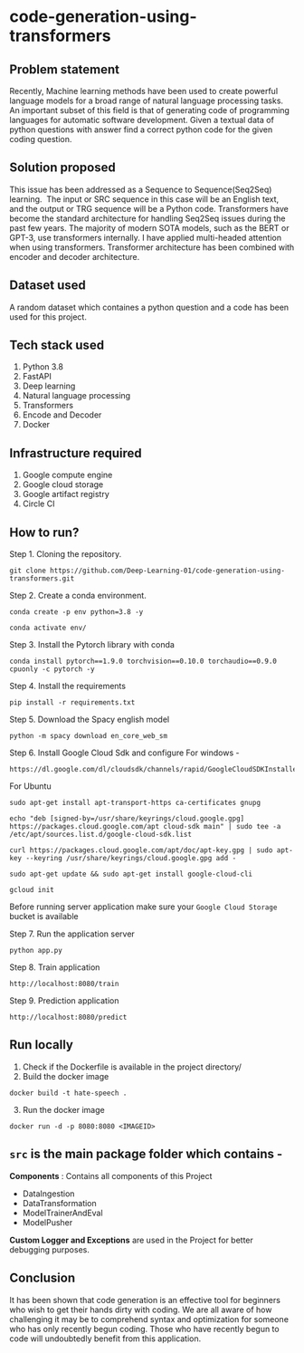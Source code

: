 # code-generation-using-transformers

## Problem statement
Recently, Machine learning methods have been used to create powerful language models for a broad range of natural language processing tasks. An important subset of this field is that of generating code of programming languages for automatic software development. Given a textual data of python questions with answer find a correct python code for the given coding question.

## Solution proposed
This issue has been addressed as a Sequence to Sequence(Seq2Seq) learning.  The input or SRC sequence in this case will be an English text, and the output or TRG sequence will be a Python code. Transformers have become the standard architecture for handling Seq2Seq issues during the past few years. The majority of modern SOTA models, such as the BERT or GPT-3, use transformers internally. I have applied multi-headed attention when using transformers. Transformer architecture has been combined with encoder and decoder architecture.

## Dataset used
A random dataset which containes a python question and a code has been used for this project. 

## Tech stack used
1. Python 3.8
2. FastAPI
3. Deep learning
4. Natural language processing
5. Transformers
6. Encode and Decoder
7. Docker

## Infrastructure required
1. Google compute engine
2. Google cloud storage
3. Google artifact registry
4. Circle CI

## How to run?
Step 1. Cloning the repository.
```
git clone https://github.com/Deep-Learning-01/code-generation-using-transformers.git
```
Step 2. Create a conda environment.
```
conda create -p env python=3.8 -y
```
```
conda activate env/
```
Step 3. Install the Pytorch library with conda
```
conda install pytorch==1.9.0 torchvision==0.10.0 torchaudio==0.9.0 cpuonly -c pytorch -y
```
Step 4. Install the requirements
```
pip install -r requirements.txt
```
Step 5. Download the Spacy english model
```
python -m spacy download en_core_web_sm
```
Step 6. Install Google Cloud Sdk and configure
For windows -
```
https://dl.google.com/dl/cloudsdk/channels/rapid/GoogleCloudSDKInstaller.exe
```
For Ubuntu
```
sudo apt-get install apt-transport-https ca-certificates gnupg
```
```
echo "deb [signed-by=/usr/share/keyrings/cloud.google.gpg] https://packages.cloud.google.com/apt cloud-sdk main" | sudo tee -a /etc/apt/sources.list.d/google-cloud-sdk.list
```
```
curl https://packages.cloud.google.com/apt/doc/apt-key.gpg | sudo apt-key --keyring /usr/share/keyrings/cloud.google.gpg add -
```
```
sudo apt-get update && sudo apt-get install google-cloud-cli
```
```
gcloud init
```
Before running server application make sure your `Google Cloud Storage` bucket is available

Step 7. Run the application server
```
python app.py
```
Step 8. Train application
```
http://localhost:8080/train
```
Step 9. Prediction application
```
http://localhost:8080/predict
```
## Run locally
1. Check if the Dockerfile is available in the project directory/
2. Build the docker image
```
docker build -t hate-speech . 
```
3. Run the docker image
```
docker run -d -p 8080:8080 <IMAGEID>
```

## `src` is the main package folder which contains -

**Components** : Contains all components of this Project
- DataIngestion
- DataTransformation
- ModelTrainerAndEval
- ModelPusher

**Custom Logger and Exceptions** are used in the Project for better debugging purposes.

## Conclusion
It has been shown that code generation is an effective tool for beginners who wish to get their hands dirty with coding. We are all aware of how challenging it may be to comprehend syntax and optimization for someone who has only recently begun coding. Those who have recently begun to code will undoubtedly benefit from this application.
